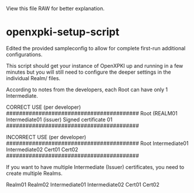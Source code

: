 View this file RAW for better explanation.

# openxpki-setup-script
Edited the provided sampleconfig to allow for complete first-run additional configurations.

This script should get your instance of OpenXPKI up and running in a few minutes but you will still need to configure the deeper settings in the individual
Realm/ files.

According to notes from the developers, each Root can have only 1 Intermediate.

CORRECT USE (per developer)
#########################################
Root (REALM01
  Intermediate01 (issuer)
    Signed certificate 01
#########################################

INCORRECT USE (per developer)
#########################################
               Root
  Intermediate01  Intermediate02
      Cert01          Cert02
#########################################

If you want to have multiple Intermediate (Issuer) certificates, you need to create multiple Realms.

Realm01              Realm02
  Intermediate01       Intermediate02
    Cert01               Cert02
